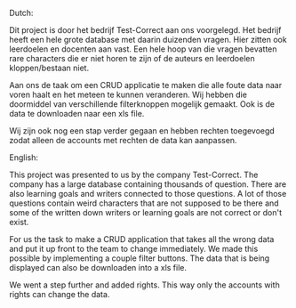 Dutch:

Dit project is door het bedrijf Test-Correct aan ons voorgelegd. Het bedrijf heeft een hele grote database met daarin duizenden vragen. Hier zitten ook leerdoelen en docenten aan vast. Een hele hoop van die vragen bevatten rare characters die er niet horen te zijn of de auteurs en leerdoelen kloppen/bestaan niet.

Aan ons de taak om een CRUD applicatie te maken die alle foute data naar voren haalt en het meteen te kunnen veranderen. Wij hebben die doormiddel van verschillende filterknoppen mogelijk gemaakt. Ook is de data te downloaden naar een xls file.

Wij zijn ook nog een stap verder gegaan en hebben rechten toegevoegd zodat alleen de accounts met rechten de data kan aanpassen.

English:

This project was presented to us by the company Test-Correct. The company has a large database containing thousands of question. There are also learning goals and writers connected to those questions. A lot of those questions contain weird characters that are not supposed to be there and some of the written down writers or learning goals are not correct or don't exist.

For us the task to make a CRUD application that takes all the wrong data and put it up front to the team to change immediately. We made this possible by implementing a couple filter buttons. The data that is being displayed can also be downloaden into a xls file.

We went a step further and added rights. This way only the accounts with rights can change the data.
